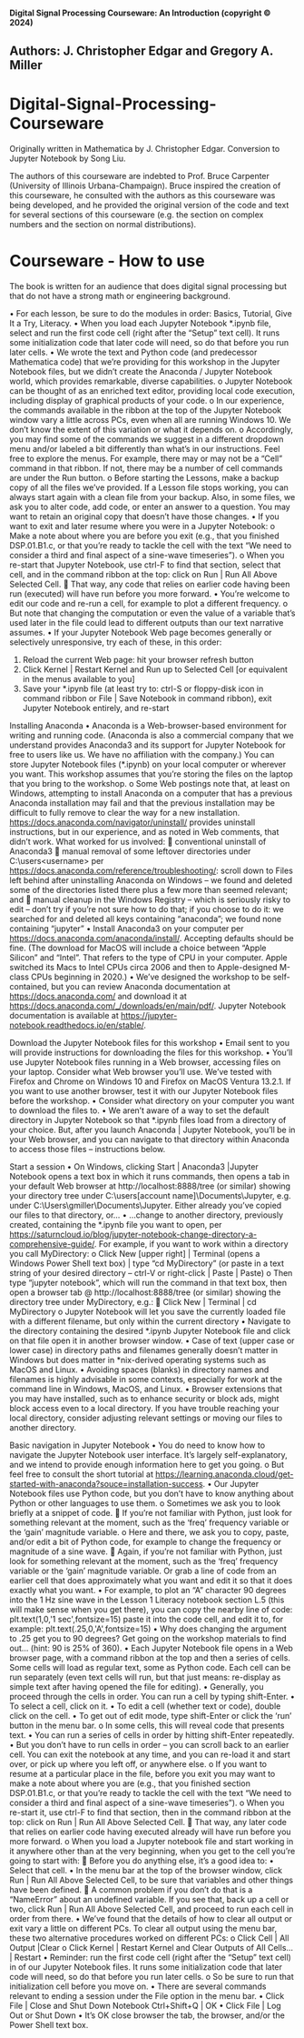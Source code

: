 #### Digital Signal Processing Courseware: An Introduction (copyright © 2024)
## Authors: J. Christopher Edgar and Gregory A. Miller

# Digital-Signal-Processing-Courseware

Originally written in Mathematica by J. Christopher Edgar. Conversion to Jupyter Notebook by Song Liu.

The authors of this courseware are indebted to Prof. Bruce Carpenter (University of Illinois Urbana-Champaign). Bruce inspired the creation of this courseware, he consulted with the authors as this courseware was being developed, and he provided the original version of the code and text for several sections of this courseware (e.g. the section on complex numbers and the section on normal distributions). 


# Courseware - How to use
The book is written for an audience that does digital signal processing but that do not have a strong math or engineering background.

•	For each lesson, be sure to do the modules in order: Basics, Tutorial, Give It a Try, Literacy.
•	When you load each Jupyter Notebook *.ipynb file, select and run the first code cell (right after the “Setup” text cell). It runs some initialization code that later code will need, so do that before you run later cells.
•	We wrote the text and Python code (and predecessor Mathematica code) that we’re providing for this workshop in the Jupyter Notebook files, but we didn’t create the Anaconda / Jupyter Notebook world, which provides remarkable, diverse capabilities.
o	Jupyter Notebook can be thought of as an enriched text editor, providing local code execution, including display of graphical products of your code.
o	In our experience, the commands available in the ribbon at the top of the Jupyter Notebook window vary a little across PCs, even when all are running Windows 10. We don’t know the extent of this variation or what it depends on.
o	Accordingly, you may find some of the commands we suggest in a different dropdown menu and/or labeled a bit differently than what’s in our instructions. Feel free to explore the menus. For example, there may or may not be a “Cell” command in that ribbon. If not, there may be a number of cell commands are under the Run button.
o	Before starting the Lessons, make a backup copy of all the files we’ve provided. If a Lesson file stops working, you can always start again with a clean file from your backup. Also, in some files, we ask you to alter code, add code, or enter an answer to a question. You may want to retain an original copy that doesn’t have those changes.
•	If you want to exit and later resume where you were in a Jupyter Notebook:
o	Make a note about where you are before you exit (e.g., that you finished DSP.01.B1.c, or that you’re ready to tackle the cell with the text “We need to consider a third and final aspect of a sine-wave timeseries”).
o	When you re-start that Jupyter Notebook, use ctrl-F to find that section, select that cell, and in the command ribbon at the top: click on Run | Run All Above Selected Cell.
	That way, any code that relies on earlier code having been run (executed) will have run before you more forward.
•	You’re welcome to edit our code and re-run a cell, for example to plot a different frequency.
o	But note that changing the computation or even the value of a variable that’s used later in the file could lead to different outputs than our text narrative assumes.
•	If your Jupyter Notebook Web page becomes generally or selectively unresponsive, try each of these, in this order:
1)	Reload the current Web page: hit your browser refresh button
2)	Click Kernel | Restart Kernel and Run up to Selected Cell [or equivalent in the menus available to you]
3)	Save your *.ipynb file (at least try to: ctrl-S or floppy-disk icon in command ribbon or File | Save Notebook in command ribbon), exit Jupyter Notebook entirely, and re-start

Installing Anaconda
•	Anaconda is a Web-browser-based environment for writing and running code. (Anaconda is also a commercial company that we understand provides Anaconda3 and its support for Jupyter Notebook for free to users like us. We have no affiliation with the company.) You can store Jupyter Notebook files (*.ipynb) on your local computer or wherever you want. This workshop assumes that you’re storing the files on the laptop that you bring to the workshop.
o	Some Web postings note that, at least on Windows, attempting to install Anaconda on a computer that has a previous Anaconda installation may fail and that the previous installation may be difficult to fully remove to clear the way for a new installation. https://docs.anaconda.com/navigator/uninstall/ provides uninstall instructions, but in our experience, and as noted in Web comments, that didn’t work. What worked for us involved:
	conventional uninstall of Anaconda3
	manual removal of some leftover directories under C:\users\<username> per https://docs.anaconda.com/reference/troubleshooting/: scroll down to Files left behind after uninstalling Anaconda on Windows – we found and deleted some of the directories listed there plus a few more than seemed relevant; and
	manual cleanup in the Windows Registry – which is seriously risky to edit – don’t try if you’re not sure how to do that; if you choose to do it: we searched for and deleted all keys containing “anaconda”; we found none containing “jupyter”
•	Install Anaconda3 on your computer per https://docs.anaconda.com/anaconda/install/. Accepting defaults should be fine. (The download for MacOS will include a choice between “Apple Silicon” and “Intel”. That refers to the type of CPU in your computer. Apple switched its Macs to Intel CPUs circa 2006 and then to Apple-designed M-class CPUs beginning in 2020.)
•	We’ve designed the workshop to be self-contained, but you can review Anaconda documentation at https://docs.anaconda.com/ and download it at https://docs.anaconda.com/_/downloads/en/main/pdf/. Jupyter Notebook documentation is available at https://jupyter-notebook.readthedocs.io/en/stable/.

Download the Jupyter Notebook files for this workshop
•	Email sent to you will provide instructions for downloading the files for this workshop.
•	You’ll use Jupyter Notebook files running in a Web browser, accessing files on your laptop. Consider what Web browser you’ll use. We’ve tested with Firefox and Chrome on Windows 10 and Firefox on MacOS Ventura 13.2.1. If you want to use another browser, test it with our Jupyter Notebook files before the workshop.
•	Consider what directory on your computer you want to download the files to.
•	We aren’t aware of a way to set the default directory in Jupyter Notebook so that *.ipynb files load from a directory of your choice. But, after you launch Anaconda | Jupyter Notebook, you’ll be in your Web browser, and you can navigate to that directory within Anaconda to access those files – instructions below.

Start a session
•	On Windows, clicking Start | Anaconda3 |Jupyter Notebook opens a text box in which it runs commands, then opens a tab in your default Web browser at http://localhost:8888/tree (or similar) showing your directory tree under C:\users\[account name]\Documents\Jupyter, e.g. under C:\Users\gmiller\Documents\Jupyter. Either already you’ve copied our files to that directory, or… 
•	…change to another directory, previously created, containing the *.ipynb file you want to open, per https://saturncloud.io/blog/jupyter-notebook-change-directory-a-comprehensive-guide/. For example, if you want to work within a directory you call MyDirectory:
o	Click New [upper right] | Terminal (opens a Windows Power Shell text box) | type “cd MyDirectory” (or paste in a text string of your desired directory – ctrl-V or right-click | Paste | Paste)
o	Then type “jupyter notebook”, which will run the command in that text box, then open a browser tab @ http://localhost:8888/tree (or similar) showing the directory tree under MyDirectory, e.g.:
	Click New | Terminal | cd MyDirectory
o	Jupyter Notebook will let you save the currently loaded file with a different filename, but only within the current directory
•	Navigate to the directory containing the desired *.ipynb Jupyter Notebook file and click on that file open it in another browser window.
•	Case of text (upper case or lower case) in directory paths and filenames generally doesn’t matter in Windows but does matter in *nix-derived operating systems such as MacOS and Linux.
•	Avoiding spaces (blanks) in directory names and filenames is highly advisable in some contexts, especially for work at the command line in Windows, MacOS, and Linux.
•	Browser extensions that you may have installed, such as to enhance security or block ads, might block access even to a local directory. If you have trouble reaching your local directory, consider adjusting relevant settings or moving our files to another directory.

Basic navigation in Jupyter Notebook
•	You do need to know how to navigate the Jupyter Notebook user interface. It’s largely self-explanatory, and we intend to provide enough information here to get you going.
o	But feel free to consult the short tutorial at https://learning.anaconda.cloud/get-started-with-anaconda?souce=installation-success.
•	Our Jupyter Notebook files use Python code, but you don’t have to know anything about Python or other languages to use them.
o	Sometimes we ask you to look briefly at a snippet of code.
	If you’re not familiar with Python, just look for something relevant at the moment, such as the ‘freq’ frequency variable or the ‘gain’ magnitude variable. 
o	Here and there, we ask you to copy, paste, and/or edit a bit of Python code, for example to change the frequency or magnitude of a sine wave.
	Again, if you’re not familiar with Python, just look for something relevant at the moment, such as the ‘freq’ frequency variable or the ‘gain’ magnitude variable. Or grab a line of code from an earlier cell that does approximately what you want and edit it so that it does exactly what you want.
•	For example, to plot an “A” character 90 degrees into the 1 Hz sine wave in the Lesson 1 Literacy notebook section L.5 (this will make sense when you get there), you can copy the nearby line of code:
plt.text(1,0,'1 sec',fontsize=15)
paste it into the code cell, and edit it to, for example:
	plt.text(.25,0,'A',fontsize=15)
•	Why does changing the argument to .25 get you to 90 degrees? Get going on the workshop materials to find out… (hint: 90 is 25% of 360). 
•	Each Jupyter Notebook file opens in a Web browser page, with a command ribbon at the top and then a series of cells. Some cells will load as regular text, some as Python code. Each cell can be run separately (even text cells will run, but that just means: re-display as simple text after having opened the file for editing).
•	Generally, you proceed through the cells in order. You can run a cell by typing shift-Enter.
•	To select a cell, click on it.
•	To edit a cell (whether text or code), double click on the cell.
•	To get out of edit mode, type shift-Enter or click the ‘run’ button in the menu bar.
o	In some cells, this will reveal code that presents text.
•	You can run a series of cells in order by hitting shift-Enter repeatedly.
•	But you don’t have to run cells in order – you can scroll back to an earlier cell. You can exit the notebook at any time, and you can re-load it and start over, or pick up where you left off, or anywhere else.
o	If you want to resume at a particular place in the file, before you exit you may want to make a note about where you are (e.g., that you finished section DSP.01.B1.c, or that you’re ready to tackle the cell with the text “We need to consider a third and final aspect of a sine-wave timeseries”).
o	When you re-start it, use ctrl-F to find that section, then in the command ribbon at the top: click on Run | Run All Above Selected Cell.
	That way, any later code that relies on earlier code having executed already will have run before you more forward.
o	When you load a Jupyter notebook file and start working in it anywhere other than at the very  beginning, when you get to the cell you’re going to start with:
	Before you do anything else, it’s a good idea to:
•	Select that cell.
•	In the menu bar at the top of the browser window, click Run | Run All Above Selected Cell, to be sure that variables and other things have been defined.
	A common problem if you don’t do that is a “NameError” about an undefined variable. If you see that, back up a cell or two, click Run | Run All Above Selected Cell, and proceed to run each cell in order from there.
•	We’ve found that the details of how to clear all output or exit vary a little on different PCs. To clear all output using the menu bar, these two alternative procedures worked on different PCs:
o	Click Cell | All Output |Clear
o	Click Kernel | Restart Kernel and Clear Outputs of All Cells… | Restart
•	Reminder: run the first code cell (right after the “Setup” text cell) in of our Jupyter Notebook files. It runs some initialization code that later code will need, so do that before you run later cells.
o	So be sure to run that initialization cell before you move on.
•	There are several commands relevant to ending a session under the File option in the menu bar.
•	Click File | Close and Shut Down Notebook Ctrl+Shift+Q | OK
•	Click File | Log Out or Shut Down
•	It’s OK close browser the tab, the browser, and/or the Power Shell text box.

